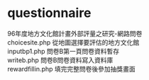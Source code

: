 # questionnaire
96年度地方文化館計畫外部評量之研究-網路問卷 </br>
choicesite.php 從地圖選擇要評估的地方文化館 </br>
inputbp1.php 問卷B第一頁問卷資料暫存 </br>
writeb.php 問卷B問卷資料寫入資料庫 </br>
rewardfillin.php 填完完整問卷後參加抽獎畫面
